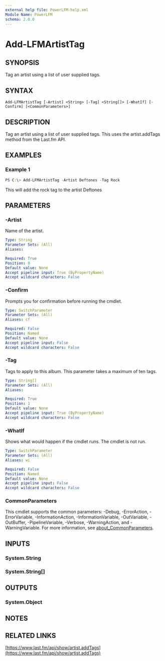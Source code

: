 ```yaml
---
external help file: PowerLFM-help.xml
Module Name: PowerLFM
schema: 2.0.0
---
```


# Add-LFMArtistTag

## SYNOPSIS
Tag an artist using a list of user supplied tags.

## SYNTAX

```
Add-LFMArtistTag [-Artist] <String> [-Tag] <String[]> [-WhatIf] [-Confirm] [<CommonParameters>]
```

## DESCRIPTION
Tag an artist using a list of user supplied tags. This uses the artist.addTags method from the Last.fm API.

## EXAMPLES

### Example 1
```powershell
PS C:\> Add-LFMArtistTag -Artist Deftones -Tag Rock
```

This will add the rock tag to the artist Deftones

## PARAMETERS

### -Artist
Name of the artist.

```yaml
Type: String
Parameter Sets: (All)
Aliases:

Required: True
Position: 0
Default value: None
Accept pipeline input: True (ByPropertyName)
Accept wildcard characters: False
```

### -Confirm
Prompts you for confirmation before running the cmdlet.

```yaml
Type: SwitchParameter
Parameter Sets: (All)
Aliases: cf

Required: False
Position: Named
Default value: None
Accept pipeline input: False
Accept wildcard characters: False
```

### -Tag
Tags to apply to this album. This parameter takes a maximum of ten tags.

```yaml
Type: String[]
Parameter Sets: (All)
Aliases:

Required: True
Position: 1
Default value: None
Accept pipeline input: True (ByPropertyName)
Accept wildcard characters: False
```

### -WhatIf
Shows what would happen if the cmdlet runs.
The cmdlet is not run.

```yaml
Type: SwitchParameter
Parameter Sets: (All)
Aliases: wi

Required: False
Position: Named
Default value: None
Accept pipeline input: False
Accept wildcard characters: False
```

### CommonParameters
This cmdlet supports the common parameters: -Debug, -ErrorAction, -ErrorVariable, -InformationAction, -InformationVariable, -OutVariable, -OutBuffer, -PipelineVariable, -Verbose, -WarningAction, and -WarningVariable. For more information, see [about_CommonParameters](http://go.microsoft.com/fwlink/?LinkID=113216).

## INPUTS

### System.String

### System.String[]

## OUTPUTS

### System.Object
## NOTES

## RELATED LINKS

[https://www.last.fm/api/show/artist.addTags](https://www.last.fm/api/show/artist.addTags)
